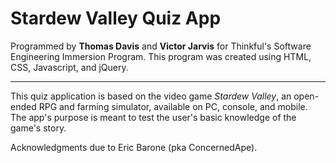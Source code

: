 # Stardew Valley Quiz App

Programmed by **Thomas Davis** and **Victor Jarvis** for Thinkful's Software Engineering Immersion Program. This program was created using HTML, CSS, Javascript, and jQuery.

---

This quiz application is based on the video game *Stardew Valley*, an open-ended RPG and farming simulator, available on PC, console, and mobile. The app's purpose is meant to test the user's basic knowledge of the game's story.

Acknowledgments due to Eric Barone (pka ConcernedApe).